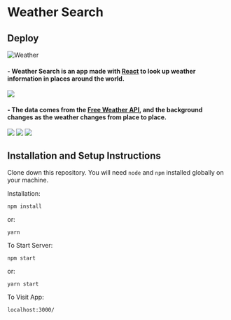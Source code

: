 # Weather Search

## Deploy

![Weather](https://user-images.githubusercontent.com/54041918/174351556-98a3cd02-fca1-4add-9f1c-3f9ced995d55.gif)

#### - Weather Search is an app made with <a href="https://reactjs.org/">React</a> to look up weather information in places around the world.<br>

<img src="https://user-images.githubusercontent.com/101783823/171309178-a91b8d6a-356e-4d5c-b1c5-d40ef70b4ba1.png">

#### - The data comes from the <a href="https://www.weatherapi.com/"> Free Weather API</a>, and the background changes as the weather changes from place to place.<br>

<img src="https://user-images.githubusercontent.com/101783823/171310671-d0c731a6-5fdd-41ed-9538-0d15ce0ba92f.png">
<img src="https://user-images.githubusercontent.com/101783823/171310689-007a62d5-d820-4eab-925c-103f3b00637c.png">
<img src="https://user-images.githubusercontent.com/101783823/171310699-a33fe662-4ceb-4a6d-a71c-2f0859f8944c.png">

## Installation and Setup Instructions

Clone down this repository. You will need `node` and `npm` installed globally on your machine. 

Installation:

`npm install`

or: 

`yarn`

To Start Server:

`npm start`  

or:

`yarn start`

To Visit App:

`localhost:3000/` 
